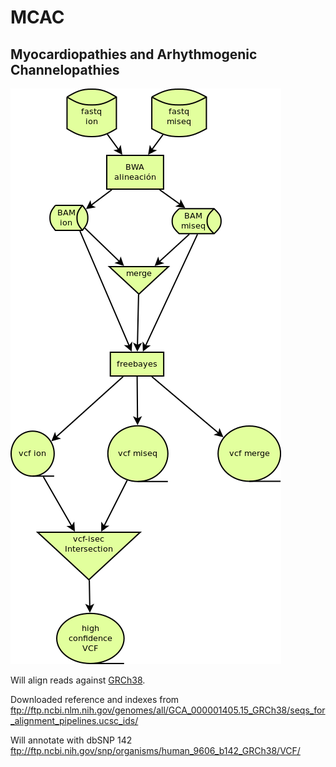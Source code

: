 # MCAC

## Myocardiopathies and Arhythmogenic Channelopathies

<img src="pipeline.png">

Will align reads against [GRCh38](http://www.ncbi.nlm.nih.gov/news/12-23-2013-grch38-released/).

Downloaded reference and indexes from ftp://ftp.ncbi.nlm.nih.gov/genomes/all/GCA_000001405.15_GRCh38/seqs_for_alignment_pipelines.ucsc_ids/

Will annotate with dbSNP 142 ftp://ftp.ncbi.nih.gov/snp/organisms/human_9606_b142_GRCh38/VCF/


